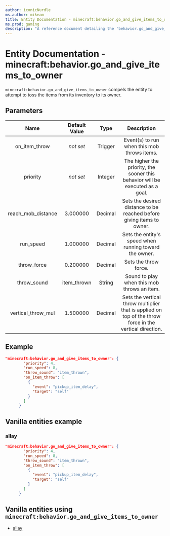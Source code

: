 ```yaml
---
author: iconicNurdle
ms.author: mikeam
title: Entity Documentation - minecraft:behavior.go_and_give_items_to_owner
ms.prod: gaming
description: "A reference document detailing the 'behavior.go_and_give_items_to_owner' entity goal"
---
```


# Entity Documentation - minecraft:behavior.go_and_give_items_to_owner

`minecraft:behavior.go_and_give_items_to_owner` compels the entity to attempt to toss the items from its inventory to its owner.

## Parameters

| Name| Default Value| Type| Description |
|:-----------:|:-----------:|:-----------:|:-----------:|
| on_item_throw|*not set*| Trigger| Event(s) to run when this mob throws items. |
| priority|*not set*|Integer|The higher the priority, the sooner this behavior will be executed as a goal.|
| reach_mob_distance| 3.000000| Decimal| Sets the desired distance to be reached before giving items to owner. |
| run_speed| 1.000000| Decimal| Sets the entity's speed when running toward the owner. |
| throw_force| 0.200000| Decimal| Sets the throw force. |
| throw_sound|item_thrown| String| Sound to play when this mob throws an item. |
| vertical_throw_mul| 1.500000| Decimal| Sets the vertical throw multiplier that is applied on top of the throw force in the vertical direction. |

## Example

```json
"minecraft:behavior.go_and_give_items_to_owner": {
        "priority": 4,
        "run_speed": 8,
        "throw_sound": "item_thrown",
        "on_item_throw": [
          {
            "event": "pickup_item_delay",
            "target": "self"
          }
        ]
      }
```

## Vanilla entities example

### allay

```json
"minecraft:behavior.go_and_give_items_to_owner": {
        "priority": 4,
        "run_speed": 8,
        "throw_sound": "item_thrown",
        "on_item_throw": [
          {
            "event": "pickup_item_delay",
            "target": "self"
          }
        ]
      }
```

## Vanilla entities using `minecraft:behavior.go_and_give_items_to_owner`

- [allay](../../../../Source/VanillaBehaviorPack_Snippets/entities/allay.md)
